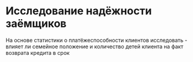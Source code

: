 # Исследование надёжности заёмщиков
На основе статистики о платёжеспособности клиентов исследовать - влияет ли семейное положение и количество детей клиента на факт возврата кредита в срок
